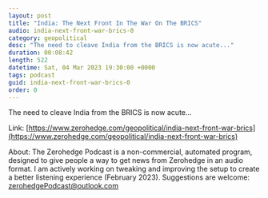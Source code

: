 ```yaml
---
layout: post
title: "India: The Next Front In The War On The BRICS"
audio: india-next-front-war-brics-0
category: geopolitical
desc: "The need to cleave India from the BRICS is now acute..."
duration: 00:08:42
length: 522
datetime: Sat, 04 Mar 2023 19:30:00 +0000
tags: podcast
guid: india-next-front-war-brics-0
order: 0
---
```

The need to cleave India from the BRICS is now acute...

Link: [https://www.zerohedge.com/geopolitical/india-next-front-war-brics](https://www.zerohedge.com/geopolitical/india-next-front-war-brics)

About: The Zerohedge Podcast is a non-commercial, automated program, designed to give people a way to get news from Zerohedge in an audio format.  I am actively working on tweaking and improving the setup to create a better listening experience (February 2023).  Suggestions are welcome: [zerohedgePodcast@outlook.com](mailto:zerohedgePodcast@outlook.com)